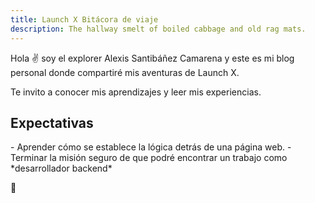 ```yaml
---
title: Launch X Bitácora de viaje
description: The hallway smelt of boiled cabbage and old rag mats.
---
```


Hola ✌️  soy el explorer Alexis Santibáñez Camarena y este es mi blog personal donde compartiré mis aventuras de Launch X.

Te invito a conocer mis aprendizajes y leer mis experiencias.

<h2>Expectativas</h2>
- Aprender cómo se establece la lógica detrás de una página web.
- Terminar la misión seguro de que podré encontrar un trabajo como *desarrollador backend*

🚀
